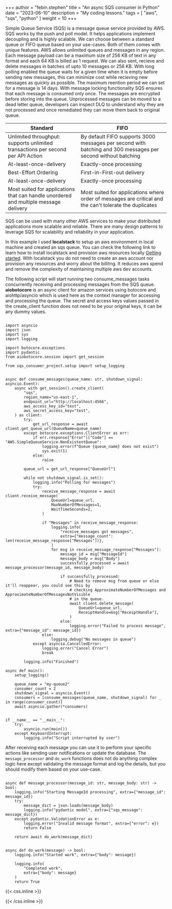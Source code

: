 +++
author = "febin.stephen"
title = "An async SQS consumer in Python"
date = "2023-06-10"
description = "My coding lessons."
tags = [
    "aws",
    "sqs",
    "python"
]
weight = 10
+++

Simple Queue Service (SQS) is a message queue service provided by AWS.<!--more--> SQS works by the push and poll model. It helps applications implement decoupling and is highly scalable. We can choose between a standard queue or FIFO queue based on your use-cases. Both of them comes with unique features. AWS allows unlimited queues and messages in any region. Each message payload can be a maximum size of 256 KB of text in any format and each 64 KB is billed as 1 request. We can also sent, recieve and delete messages in batches of upto 10 messages or 256 KB. With long polling enabled the queue waits for a given time when it is empty before sending new messages, this can minimize cost while recieving new messages as quickly as possible. The maximum reention period we can set for a message is 14 days. With message locking functionality SQS ensures that each message is consumed only once. The messages are encrypted before storing into the queue. Unprocessed messages can be moved to a dead letter queue, developers can inspect DLQ to understand why they are not processed and once remediated they can move them back to original queue.
 

| Standard  | FIFO |
| ----- | --- |
| Unlimited throughput: supports unlimited transactions per second per API Action   | By default FIFO supports 3000 messages per second with batching and 300 messages per second without batching   |
| At-least-once-delivery | Exactly-once processing  |
| Best-Effort Ordering | First-in-First-out delivery  |
| At-least-once-delivery | Exactly-once processing  |
| Most suited for applications that can handle unordered and multiple message delivery | Most suited for applications where order of messages are critical and the can't tolerate the duplicates  |

SQS can be used with many other AWS services to make your distributed applications more scalable and reliable. There are many design patterns to leverage SQS for scalability and reliability in your application.

In this example I used **localstack** to setup an aws environment in local machine and created an sqs queue. You can check the following link to learn how to install localstack and provision aws resources locally [Getting started](https://docs.localstack.cloud/getting-started/). With localstack you do not need to create an aws account nor provision any resources and worry about the billitng. It reduces aws spend and remove the complexity of maintaining multiple aws dev accounts.

The following script will start running two consume_messages tasks concurrently receiving and processing messages from the SQS queue. **aiobotocore** is an async client for amazon services using botocore and aiohttp/asyncio which is used here as the context manager for accessing and processing the queue. The secret and access keys values passed in the create_client function does not need to be your original keys, it can be any dummy values.

```

import asyncio
import json
import sys
import logging

import botocore.exceptions
import pydantic
from aiobotocore.session import get_session

from sqs_consumer_project.setup import setup_logging


async def consume_messages(queue_name: str, shutdown_signal: asyncio.Event):
    async with get_session().create_client(
        "sqs",
        region_name="us-east-1",
        endpoint_url="http://localhost:4566",
        aws_access_key_id="test",
        aws_secret_access_key="test",
    ) as client:
        try:
            get_url_response = await client.get_queue_url(QueueName=queue_name)
        except botocore.exceptions.ClientError as err:
            if err.response["Error"]["Code"] == "AWS.SimpleQueueService.NonExistentQueue":
                logging.error(f"Queue {queue_name} does not exist")
                sys.exit(1)
            else:
                raise

        queue_url = get_url_response["QueueUrl"]

        while not shutdown_signal.is_set():
            logging.info("Polling for messages")
            try:
                receive_message_response = await client.receive_message(
                    QueueUrl=queue_url,
                    MaxNumberOfMessages=1,
                    WaitTimeSeconds=2,
                )

                if "Messages" in receive_message_response:
                    logging.info(
                        "receive_messages got messages",
                        extra={"message_count": len(receive_message_response["Messages"])},
                    )
                    for msg in receive_message_response["Messages"]:
                        message_id = msg["MessageId"]
                        message_body = msg["Body"]
                        successfully_processed = await message_processor(message_id, message_body)

                        if successfully_processed:
                            # Need to remove msg from queue or else it'll reappear, you could see this by
                            # checking ApproximateNumberOfMessages and ApproximateNumberOfMessagesNotVisible
                            # in the queue.
                            await client.delete_message(
                                QueueUrl=queue_url,
                                ReceiptHandle=msg["ReceiptHandle"],
                            )
                        else:
                            logging.error("Failed to process message", extra={"message_id": message_id})
                else:
                    logging.debug("No messages in queue")
            except asyncio.CancelledError:
                logging.error("Cancel Error")
                break

        logging.info("Finished")

async def main():
    setup_logging()

    queue_name = "my-queue2"
    consumer_count = 2
    shutdown_signal = asyncio.Event()
    consumers = [consume_messages(queue_name, shutdown_signal) for _ in range(consumer_count)]
    await asyncio.gather(*consumers)


if __name__ == "__main__":
    try:
        asyncio.run(main())
    except KeyboardInterrupt:
        logging.info("Script interrupted by user")

```

After receiving each message you can use it to perform your specific actions like sending user notifications or update the database. The `message_processor` and `do_work` functions does not do anything complex logic here except validating the message format and log the details, but you should modify them based on your use-case.

```

async def message_processor(message_id: str, message_body: str) -> bool:
    logging.info("Starting MessageId processing", extra={"message_id": message_id})
    try:
        message_dict = json.loads(message_body)
        logging.info("pydantic model", extra={"sqs_message": message_dict})
    except pydantic.ValidationError as e:
        logging.error("Invalid message format", extra={"error": e})
        return False

    return await do_work(message_dict)


async def do_work(message) -> bool:
    logging.info("Started work", extra={"body": message})

    logging.info(
        "Completed work",
        extra={"body": message}
    )
    return True

```



{{< css.inline >}}

<style>
.canon { background: white; width: 100%; height: auto; }
</style>

{{< /css.inline >}}
